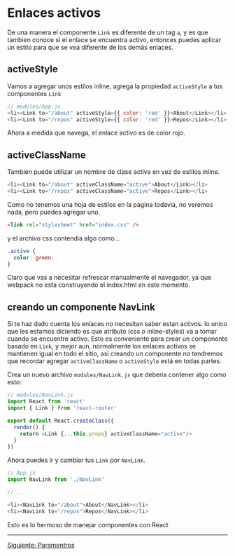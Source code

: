 # Enlaces activos

De una manera el componente `Link` es diferente de un tag `a`, y es que
tambien conoce si el enlace se encuentra activo, entonces puedes aplicar
un estilo para que se vea diferente de los demás enlaces.

## activeStyle

Vamos a agregar unos estilos inline, agrega la propiedad `activeStyle`
a tus  componentes `Link`

```js
// modules/App.js
<li><Link to="/about" activeStyle={{ color: 'red' }}>About</Link></li>
<li><Link to="/repos" activeStyle={{ color: 'red' }}>Repos</Link></li>
```

Ahora a medida que navega, el enlace activo es de color rojo.

## activeClassName

También puede utilizar un nombre de clase activa en vez de estilos inline.

```js
<li><Link to="/about" activeClassName="active">About</Link></li>
<li><Link to="/repos" activeClassName="active">Repos</Link></li>
```

Como no tenemos una hoja de estilos en la página todavia, no veremos nada, pero
puedes agregar uno.

```html
<link rel="stylesheet" href="index.css" />
```

y el archivo css contendia algo como...

```css
.active {
  color: green;
}
```

Claro que vas a necesitar refrescar manualmente el navegador, ya que webpack
no esta construyendo el index.html en este momento.

## creando un componente NavLink

Si te haz dado cuenta los enlaces no necesitan saber estan activos. lo unico que
les estamos diciendo es que atributo (css o inline-styles) va a tomar cuando se
encuentre activo. Esto es conveniente para crear un componente basado en `Link`,
y mejor aun, normalmente los enlaces activos se mantienen igual en todo el
sitio, así creando un componente no tendremos que recordar agregar
`activeClassName` o `activeStyle` está en todas partes.

Crea un nuevo archivo `modules/NavLink.js` que deberia contener algo como esto:

```js
// modules/NavLink.js
import React from 'react'
import { Link } from 'react-router'

export default React.createClass({
  render() {
    return <Link {...this.props} activeClassName="active"/>
  }
})
```
Ahora puedes ir y cambiar tus `Link` por `NavLink`.

```js
// App.js
import NavLink from './NavLink'

// ...

<li><NavLink to="/about">About</NavLink></li>
<li><NavLink to="/repos">Repos</NavLink></li>
```
Esto es lo hermoso de manejar componentes con React

---

[Siguiente: Paramentros](../06-params/)
